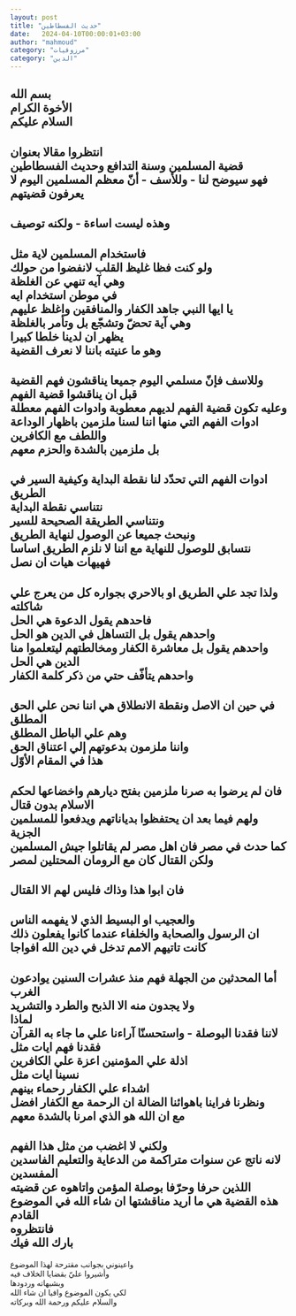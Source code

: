 ```yaml
---
layout: post
title: "حديث الفسطاطين"
date:   2024-04-10T00:00:01+03:00
author: "mahmoud"
category: "مرزوقيات"
category: "الدين"
---
```



بسم الله  
الأخوة الكرام  
السلام عليكم  
-  
انتظروا مقالا بعنوان  
قضية المسلمين وسنة التدافع وحديث الفسطاطين  
فهو سيوضح لنا - وللأسف - أنّ معظم المسلمين اليوم لا
يعرفون قضيتهم  
-  
وهذه ليست اساءة - ولكنه توصيف  
-  
فاستخدام المسلمين لاية مثل  
ولو كنت فظا غليظ القلب لانفضوا من حولك  
وهي آيه تنهي عن الغلظة  
في موطن استخدام ايه  
يا ايها النبي جاهد الكفار والمنافقين واغلظ
عليهم  
وهي آية تحضّ وتشجّع بل وتأمر بالغلظة  
يظهر ان لدينا خلطا كبيرا  
وهو ما عنيته باننا لا نعرف القضية  
-  
وللاسف فإنّ مسلمي اليوم جميعا يناقشون فهم القضية  
قبل ان يناقشوا قضية الفهم  
وعليه تكون قضية الفهم لديهم معطوبة وادوات الفهم
معطلة  
ادوات الفهم التي منها اننا لسنا ملزمين باظهار الوداعة
واللطف مع الكافرين  
بل ملزمين بالشدة والحزم معهم  
-  
ادوات الفهم التي تحدّد لنا نقطة البداية وكيفية السير في
الطريق  
نتناسي نقطة البداية  
ونتناسي الطريقة الصحيحة للسير  
ونبحث جميعا عن الوصول لنهاية الطريق  
نتسابق للوصول للنهاية مع اننا لا نلزم الطريق
اساسا  
فهيهات هيات ان نصل  
-  
ولذا تجد علي الطريق او بالاحري بجواره كل من يعرج علي
شاكلته  
فاحدهم يقول الدعوة هي الحل  
واحدهم يقول بل التساهل في الدين هو الحل  
واحدهم يقول بل معاشرة الكفار ومخالطتهم ليتعلموا منا
الدين هي الحل  
واحدهم يتأفّف حتي من ذكر كلمة الكفار  
-  
في حين ان الاصل ونقطة الانطلاق هي اننا نحن علي الحق
المطلق  
وهم علي الباطل المطلق  
واننا ملزمون بدعوتهم إلي اعتناق الحق  
هذا في المقام الأوّل  
-  
فان لم يرضوا به صرنا ملزمين بفتح ديارهم واخضاعها لحكم
الاسلام بدون قتال  
ولهم فيما بعد ان يحتفظوا بدياناتهم ويدفعوا للمسلمين
الجزية  
كما حدث في مصر فان اهل مصر لم يقاتلوا جيش
المسلمين  
ولكن القتال كان مع الرومان المحتلين لمصر  
-  
فان ابوا هذا وذاك فليس لهم الا القتال  
-  
والعجيب او البسيط الذي لا يفهمه الناس  
ان الرسول والصحابة والخلفاء عندما كانوا يفعلون
ذلك  
كانت تاتيهم الامم تدخل في دين الله افواجا  
-  
أما المحدثين من الجهلة فهم منذ عشرات السنين يوادعون
الغرب  
ولا يجدون منه الا الذبح والطرد والتشريد  
لماذا  
لاننا فقدنا البوصلة - واستحسنّا آراءنا علي ما جاء به
القرآن  
فقدنا فهم ايات مثل  
اذلة علي المؤمنين اعزة علي الكافرين  
نسينا ايات مثل  
اشداء علي الكفار رحماء بينهم  
ونظرنا فراينا باهوائنا الضالة ان الرحمة مع الكفار
افضل  
مع ان الله هو الذي امرنا بالشدة معهم  
-  
ولكني لا اغضب من مثل هذا الفهم  
لانه ناتج عن سنوات متراكمة من الدعاية والتعليم الفاسدين
المفسدين  
اللذين حرفا وحرّفا بوصلة المؤمن واتاهوه عن قضيته  
هذه القضية هي ما اريد مناقشتها ان شاء الله في الموضوع
القادم  
فانتظروه  
بارك الله فيك  
-  
واعينوني بجوانب مقترحة لهذا الموضوع  
وأشيروا عليّ بقضايا الخلاف فيه  
وبشبهاته وردودها  
لكي يكون الموضوع وافيا ان شاء الله  
والسلام عليكم ورحمة الله وبركاته

